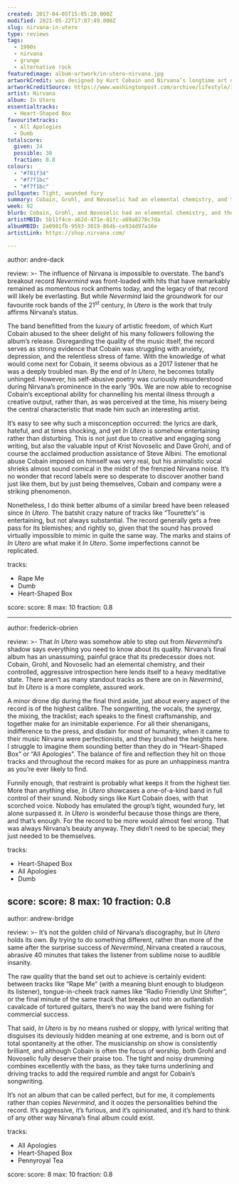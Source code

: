```yaml
---
created: 2017-04-05T15:05:20.000Z
modified: 2021-05-22T17:07:49.000Z
slug: nirvana-in-utero
type: reviews
tags:
  - 1990s
  - nirvana
  - grunge
  - alternative rock
featuredimage: album-artwork/in-utero-nirvana.jpg
artworkCredit: was designed by Kurt Cobain and Nirvana’s longtime art director Rober Fisher. It features an image of a Transparent Anatomical Manikin, with angel wings superimposed.
artworkCreditSource: https://www.washingtonpost.com/archive/lifestyle/1994/04/06/keeping-those-risque-covers-undercover/6eab560c-6a51-46ed-a8d4-c98702baee2e/
artist: Nirvana
album: In Utero
essentialtracks:
  - Heart-Shaped Box
favouritetracks:
  - All Apologies
  - Dumb
totalscore:
  given: 24
  possible: 30
  fraction: 0.8
colours:
  - "#781f34"
  - "#f7f1bc"
  - "#f7f1bc"
pullquote: Tight, wounded fury
summary: Cobain, Grohl, and Novoselic had an elemental chemistry, and their controlled, aggressive introspection here lends itself to a heavy meditative state. There aren’t as many standout tracks as there are on in Nevermind, but In Utero is a more complete, assured work.
week: 92
blurb: Cobain, Grohl, and Novoselic had an elemental chemistry, and their controlled, aggressive introspection on In Utero lends itself to a heavy meditative state.
artistMBID: 5b11f4ce-a62d-471e-81fc-a69a8278c7da
albumMBID: 2a0981fb-9593-3019-864b-ce934d97a16e
artistLink: https://shop.nirvana.com/

---
```


author: andre-dack

review: >-
  The influence of Nirvana is impossible to overstate. The band’s breakout record *Nevermind* was front-loaded with hits that have remarkably remained as momentous rock anthems today, and the legacy of that record will likely be everlasting. But while *Nevermind* laid the groundwork for our favourite rock bands of the 21<sup>st</sup> century, *In Utero* is the work that truly affirms Nirvana’s status.
  
  The band benefitted from the luxury of artistic freedom, of which Kurt Cobain abused to the sheer delight of his many followers following the album’s release. Disregarding the quality of the music itself, the record serves as strong evidence that Cobain was struggling with anxiety, depression, and the relentless stress of fame. With the knowledge of what would come next for Cobain, it seems obvious as a 2017 listener that he was a deeply troubled man. By the end of *In Utero*, he becomes totally unhinged. However, his self-abusive poetry was curiously misunderstood during Nirvana’s prominence in the early ’90s. We are now able to recognise Cobain’s exceptional ability for channelling his mental illness through a creative output, rather than, as was perceived at the time, his misery being the central characteristic that made him such an interesting artist.
  
  It’s easy to see why such a misconception occurred: the lyrics are dark, hateful, and at times shocking, and yet *In Utero* is somehow entertaining rather than disturbing. This is not just due to creative and engaging song writing, but also the valuable input of Krist Novoselic and Dave Grohl, and of course the acclaimed production assistance of Steve Albini. The emotional abuse Cobain imposed on himself was very real, but his animalistic vocal shrieks almost sound comical in the midst of the frenzied Nirvana noise. It’s no wonder that record labels were so desperate to discover another band just like them, but by just being themselves, Cobain and company were a striking phenomenon.
  
  Nonetheless, I do think better albums of a similar breed have been released since *In Utero*. The batshit crazy nature of tracks like “Tourette’s” is entertaining, but not always substantial. The record generally gets a free pass for its blemishes; and rightly so, given that the sound has proved virtually impossible to mimic in quite the same way. The marks and stains of *In Utero* are what make it *In Utero*. Some imperfections cannot be replicated.

tracks:
  - Rape Me
  - ­Dumb
  - ­Heart-Shaped Box

score:
  score: 8
  max: 10
  fraction: 0.8

---
author: frederick-obrien

review: >-
  That *In Utero* was somehow able to step out from *Nevermind*’s shadow says everything you need to know about its quality. Nirvana’s final album has an unassuming, painful grace that its predecessor does not. Cobain, Grohl, and Novoselic had an elemental chemistry, and their controlled, aggressive introspection here lends itself to a heavy meditative state. There aren’t as many standout tracks as there are on in *Nevermind*, but *In Utero* is a more complete, assured work.
  
  A minor drone dip during the final third aside, just about every aspect of the record is of the highest calibre. The songwriting, the vocals, the synergy, the mixing, the tracklist; each speaks to the finest craftsmanship, and together make for an inimitable experience. For all their shenanigans, indifference to the press, and disdain for most of humanity, when it came to their music Nirvana were perfectionists, and they brushed the heights here. I struggle to imagine them sounding better than they do in “Heart-Shaped Box” or “All Apologies”. The balance of fire and reflection they hit on those tracks and throughout the record makes for as pure an unhappiness mantra as you’re ever likely to find.
  
  Funnily enough, that restraint is probably what keeps it from the highest tier. More than anything else, *In Utero* showcases a one-of-a-kind band in full control of their sound. Nobody sings like Kurt Cobain does, with that scorched voice. Nobody has emulated the group’s tight, wounded fury, let alone surpassed it. *In Utero* is wonderful because those things are there, and that’s enough. For the record to be more would almost feel wrong. That was always Nirvana’s beauty anyway. They didn’t need to be special; they just needed to be themselves.

tracks:
  - Heart-Shaped Box
  - ­All Apologies
  - ­Dumb

score:
  score: 8
  max: 10
  fraction: 0.8
---
author: andrew-bridge

review: >-
  It’s not the golden child of Nirvana’s discography, but *In Utero* holds its own. By trying to do something different, rather than more of the same after the surprise success of *Nevermind*, Nirvana created a raucous, abrasive 40 minutes that takes the listener from sublime noise to audible insanity.
  
  The raw quality that the band set out to achieve is certainly evident: between tracks like “Rape Me” (with a meaning blunt enough to bludgeon its listener), tongue-in-cheek track names like “Radio Friendly Unit Shifter”, or the final minute of the same track that breaks out into an outlandish cavalcade of tortured guitars, there’s no way the band were fishing for commercial success.
  
  That said, *In Utero* is by no means rushed or sloppy, with lyrical writing that disguises its deviously hidden meaning at one extreme, and is born out of total spontaneity at the other. The musicianship on show is consistently brilliant, and although Cobain is often the focus of worship, both Grohl and Novoselic fully deserve their praise too. The tight and noisy drumming combines excellently with the bass, as they take turns underlining and driving tracks to add the required rumble and angst for Cobain’s songwriting.
  
  It’s not an album that can be called perfect, but for me, it complements rather than copies *Nevermind*, and it oozes the personalities behind the record. It’s aggressive, it’s furious, and it’s opinionated, and it’s hard to think of any other way Nirvana’s final album could exist.

tracks:
  - All Apologies
  - ­Heart-Shaped Box
  - ­Pennyroyal Tea
  
score:
  score: 8
  max: 10
  fraction: 0.8
